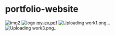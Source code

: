 # portfolio-website
![img2](https://user-images.githubusercontent.com/112386750/190275467-54716b0e-ba08-4595-8f00-03b32f9024cb.jpg)
![logo](https://user-images.githubusercontent.com/112386750/190275471-db720f83-ee7c-4b9a-910b-f5b19eada1dc.png)
[my-cv.pdf](https://github.com/AravKumar7777/portfolio-website/files/9570411/my-cv.pdf)
![Uploading work1.png…]()
![Uploading work3.png…]()
